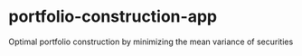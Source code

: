 # portfolio-construction-app
Optimal portfolio construction by minimizing the mean variance of securities 
